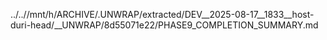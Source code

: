 ../..//mnt/h/ARCHIVE/.UNWRAP/extracted/DEV__2025-08-17__1833__host-duri-head/__UNWRAP/8d55071e22/PHASE9_COMPLETION_SUMMARY.md